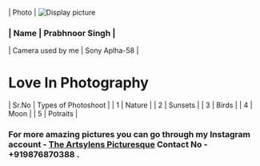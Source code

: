 | Photo | ![Display picture](Photo/Prabh.JPG) 
### | Name | Prabhnoor Singh | 
| Camera used by me | Sony Aplha-58 |
  # <b> Love In Photography </b> 
| Sr.No | Types of Photoshoot |
| 1 | Nature |
| 2 | Sunsets |
| 3 | Birds |
| 4 | Moon |
| 5 | Potraits |

### For more amazing pictures you can go through my Instagram account - [The Artsylens Picturesque](https://www.instagram.com/artsylenspicturesque/) Contact No - +919876870388 .
